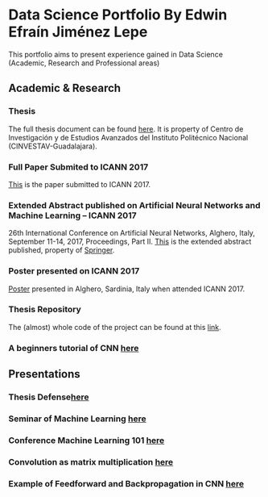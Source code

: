 # Data Science Portfolio By Edwin Efraín Jiménez Lepe
This portfolio aims to present experience gained in Data Science (Academic, Research and Professional areas)

## Academic & Research

### Thesis
The full thesis document can be found [here](https://github.com/lepe92/Edwin.github.io/blob/master/AcademicAndResearch/thesis.pdf). It is property of Centro de Investigación y de Estudios Avanzados del Instituto Politécnico Nacional (CINVESTAV-Guadalajara).

### Full Paper Submited to ICANN 2017 
[This](https://github.com/lepe92/Edwin.github.io/blob/master/AcademicAndResearch/DRHN_full_paper.pdf) is the paper submitted to ICANN 2017.

### Extended Abstract published on Artificial Neural Networks and Machine Learning – ICANN 2017
26th International Conference on Artificial Neural Networks, Alghero, Italy, September 11-14, 2017, Proceedings, Part II.
[This](https://github.com/lepe92/Edwin.github.io/blob/master/AcademicAndResearch/DRHN_extended_abstract.pdf) is the extended abstract published, property of [Springer](https://doi.org/10.1007/978-3-319-68612-7).

### Poster presented on ICANN 2017
[Poster](https://github.com/lepe92/Edwin.github.io/blob/master/AcademicAndResearch/ICANN_poster.pdf) presented in Alghero, Sardinia, Italy when attended ICANN 2017.

### Thesis Repository
The (almost) whole code of the project can be found at this [link](https://github.com/lepe92/DRHN).

### A beginners tutorial of CNN [here](https://github.com/lepe92/Edwin.github.io/blob/master/AcademicAndResearch/cnn%20tutorial.pdf)

## Presentations

### Thesis Defense[here](https://www.slideshare.net/EdwinEfranJimnezLepe/deep-residual-hashing-neural-network-for-image-retrieval-81481601)

### Seminar of Machine Learning [here](https://www.slideshare.net/EdwinEfranJimnezLepe/machine-learning-seminar-106904125)

### Conference Machine Learning 101 [here](https://www.slideshare.net/EdwinEfranJimnezLepe/machine-learning-101-81025218)

### Convolution as matrix multiplication [here](https://www.slideshare.net/EdwinEfranJimnezLepe/convolution-as-matrix-multiplication)

### Example of Feedforward and Backpropagation in CNN [here](https://www.slideshare.net/EdwinEfranJimnezLepe/example-feedforward-backpropagation)
